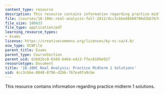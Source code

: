 ```yaml
---
content_type: resource
description: This resource contains information regarding practice midterm 1 solutions.
file: /courses/18-100c-real-analysis-fall-2012/4cc3cbbe88488796d2bb767ea0fa9cbe_MIT18_100CF12_Solutions.pdf
file_size: 180433
file_type: application/pdf
learning_resource_types:
- Exams
license: https://creativecommons.org/licenses/by-nc-sa/4.0/
ocw_type: OCWFile
parent_title: Exams
parent_type: CourseSection
parent_uid: 63b82bc0-03dd-b46d-e423-ffec8109e927
resourcetype: Document
title: '18.100C Real Analysis: Practice Midterm 1 Solutions'
uid: 4cc3cbbe-8848-8796-d2bb-767ea0fa9cbe
---
```

This resource contains information regarding practice midterm 1 solutions.